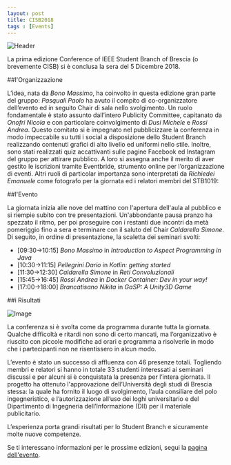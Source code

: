 ```yaml
---
layout: post
title: CISB2018
tags : [Events]
--- 
```


![Header](/images/header_cisb_2018.png)

La prima edizione Conference of IEEE Student Branch of Brescia (o brevemente CISB) si è conclusa la sera del 5 Dicembre 2018.

##l'Organizzazione

L’idea, nata da _Bono Massimo_, ha coinvolto in questa edizione gran parte del gruppo: _Pasquali Paolo_ ha avuto il compito di co-organizzatore dell’evento ed in seguito Chair di sala nello svolgimento.
Un ruolo fondamentale è stato assunto dall’intero Publicity Committee, capitanato da _Onofri Nicola_ e con particolare coinvolgimento di _Dusi Michele_ e _Rossi Andrea_. Questo comitato si è impegnato nel pubblicizzare la conferenza in modo impeccabile su tutti i social a disposizione dello Student Branch realizzando contenuti grafici di alto livello ed uniformi nello stile. Inoltre, sono stati realizzati quiz accattivanti sulle pagine Facebook ed Instagram del gruppo per attirare pubblico. A loro si assegna anche il merito di aver gestito le iscrizioni tramite Eventbride, strumento online per l’organizzazione di eventi.
Altri ruoli di particolar importanza sono interpretati da _Richiedei Emanuele_ come fotografo per la giornata ed i relatori membri del STB1019:

##l'Evento

La giornata inizia alle nove del mattino con l'apertura dell'aula al pubblico e si riempie subito con tre presentazioni. Un'abbondante pausa pranzo ha spezzato il ritmo, per poi proseguire con i restanti due incontri da metà pomeriggio fino a sera e terminare con il saluto del Chair _Caldarella Simone_.
Di seguito, in ordine di presentazione, la scaletta dei seminari svolti:

* [09:30->10:15] *Bono Massimo* in _Introduction to Aspect Programming in Java_
* [10:30->11:15] *Pellegrini Dario* in _Kotlin: getting started_
* [11:30->12:30] *Caldarella Simone* in _Reti Convoluzionali_
* [15:45->16:45] *Rossi Andrea* in _Docker Container: Dev in your way!_
* [17:00->18:00] *Brancatisano Nikita* in _GaSP: A Unity3D Game_

##i Risultati

![Image](/images/footer_cisb_2018.png)

La conferenza si è svolta come da programma durante tutta la giornata. Qualche difficoltà e ritardi non sono di certo mancati, ma l’organizzativo è riuscito con piccole modifiche ad orari e programma a risolverle in modo che i partecipanti non ne risentissero in alcun modo.

L’evento è stato un successo di affluenza con 46 presenze totali. Togliendo membri e relatori si hanno in totale 33 studenti interessati ai seminari discussi e per alcuni si è conquistata la presenza per l’intera giornata.
Il progetto ha ottenuto l'approvazione dell’Università degli studi di Brescia stessa: la quale ha fornito il luogo di svolgimento, l’aula consiliare del polo ingegneristico, e l’autorizzazione all’uso dei loghi universitario e del Dipartimento di Ingegneria dell’Informazione (DII) per il materiale publicitario.

L’esperienza porta grandi risultati per lo Student Branch e sicuramente molte nuove competenze.



Se ti interessano informazioni per le prossime edizioni, segui la [pagina dell'evento](/cisb.md).
